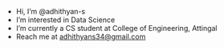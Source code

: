 - Hi, I’m @adhithyan-s
- I’m interested in Data Science
- I’m currently a CS student at College of Engineering, Attingal
- Reach me at adhithyans34@gmail.com

